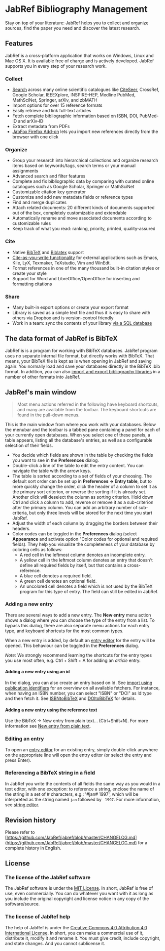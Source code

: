 # JabRef Bibliography Management

Stay on top of your literature: JabRef helps you to collect and organize sources, find the paper you need and discover the latest research. 

## Features

JabRef is a cross-platform application that works on Windows, Linux and Mac OS X. It is available free of charge and is actively developed.
JabRef supports you in every step of your research work.

### Collect

- [Search](import-using-online-bibliographic-database/README.md) across many online scientific catalogues like [CiteSeer](import-using-online-bibliographic-database/citeseer.md), CrossRef, Google Scholar, IEEEXplore, INSPIRE-HEP, Medline PubMed, MathSciNet, Springer, arXiv, and zbMATH
- Import options for over 15 reference formats
- Easily retrieve and link full-text articles
- Fetch complete bibliographic information based on ISBN, DOI, PubMed-ID and arXiv-ID
- Extract metadata from PDFs
- [JabFox Firefox Add-on](https://addons.mozilla.org/en-US/firefox/addon/jabfox/) lets you import new references directly from the browser with one click

### Organize

- Group your research into hierarchical collections and organize research items based on keywords/tags, search terms or your manual assignments
- Advanced search and filter features
- Complete and fix bibliographic data by comparing with curated online catalogues such as Google Scholar, Springer or MathSciNet
- Customizable citation key generator
- Customize and add new metadata fields or reference types
- Find and merge duplicates
- Attach related documents: 20 different kinds of documents supported out of the box, completely customizable and extendable
- Automatically rename and move associated documents according to customizable rules
- Keep track of what you read: ranking, priority, printed, quality-assured

### Cite

- Native [BibTeX] and [Biblatex] support
- [Cite-as-you-write functionality](import-export/pushtoapplications.md) for external applications such as Emacs, Kile, LyX, Texmaker, TeXstudio, Vim and WinEdt.
- Format references in one of the many thousand built-in citation styles or create your style
- Support for Word and LibreOffice/OpenOffice for inserting and formatting citations

### Share

- Many built-in export options or create your export format
- Library is saved as a simple text file and thus it is easy to share with others via Dropbox and is version-control friendly
- Work in a team: sync the contents of your library [via a SQL database](collaborative-work/sqldatabase.md)

## The data format of JabRef is BibTeX

JabRef is is a program for working with BibTeX databases.
JabRef program uses no separate internal file format, but directly works with BibTeX.
That means, your BibTeX file is kept as is when opening in JabRef and saving again:
You normally load and save your databases directly in the BibTeX .bib format.
In addition, you can also [import and export bibliography libraries](import-export/README.md) in a number of other formats into JabRef.

## JabRef's main window

> Most menu actions referred in the following have keyboard shortcuts, and many are available from the toolbar. The keyboard shortcuts are found in the pull-down menus.

This is the main window from where you work with your databases. Below the menubar and the toolbar is a tabbed pane containing a panel for each of your currently open databases. When you select one of these panels, a table appears, listing all the database's entries, as well as a configurable selection of their fields.

* You decide which fields are shown in the table by checking the fields you want to see in the **Preferences** dialog.
* Double-click a line of the table to edit the entry content. You can navigate the table with the arrow keys.
* The table is sorted according to a set of fields of your choosing. The default sort order can be set up in **Preferences → Entry table**, but to more quickly change the order, click the header of a column to set it as the primary sort criterion, or reverse the sorting if it is already set. Another click will deselect the column as sorting criterion. Hold down Ctrl and click a column to add, reverse or remove it as a sub-criterion after the primary column. You can add an arbitrary number of sub-criteria, but only three levels will be stored for the next time you start JabRef.
* Adjust the width of each column by dragging the borders between their headers.
* Color codes can be toggled in the **Preferences** dialog \(select **Appearance** and activate option "Color codes for optional and required fields\). They help you visualize the completeness of your database by coloring cells as follows:
  * A red cell in the leftmost column denotes an incomplete entry.
  * A yellow cell in the leftmost column denotes an entry that doesn't define all required fields by itself, but that contains a cross-reference.
  * A blue cell denotes a required field.
  * A green cell denotes an optional field.
  * An uncolored cell denotes a field which is not used by the BibTeX program for this type of entry. The field can still be edited in JabRef.

### Adding a new entry

There are several ways to add a new entry. The **New entry** menu action shows a dialog where you can choose the type of the entry from a list. To bypass this dialog, there are also separate menu actions for each entry type, and keyboard shortcuts for the most common types.

When a new entry is added, by default an [entry editor](./general/entryeditor.md) for the entry will be opened. This behaviour can be toggled in the **Preferences** dialog.

_Note:_ We strongly recommend learning the shortcuts for the entry types you use most often, e.g. Ctrl + Shift + A for adding an _article_ entry.

#### Adding a new entry using an id

In the dialog, you can also create an entry based on Id. See [import using publication identifiers](./import-using-publication-identifiers/README.md) for an overview on all available fetchers. For instance, when having an ISBN number, you can select "ISBN" or "DOI" as Id type and then fetch it. See [ISBNtoBibTeX](./import-using-publication-identifiers/isbntobibtex.md) and [DOItoBibTeX](./import-using-publication-identifiers/doitobibtex.md) for details.

#### Adding a new entry using the reference text

Use the BibTeX → New entry from plain text... \(Ctrl+Shift+N\). For more information see [New entry from plain text](./import-export/newentryfromplaintext.md).

### Editing an entry

To open an [entry editor](./general/entryeditor.md) for an existing entry, simply double-click anywhere on the appropriate line will open the entry editor \(or select the entry and press Enter\).

### Referencing a BibTeX string in a field

In JabRef you write the contents of all fields the same way as you would in a text editor, with one exception: to reference a string, enclose the name of the string in a set of \# characters, e.g.: '\#jan\# 1997', which will be interpreted as the string named  `jan` followed by ` 1997`.
For more information, see [string editor](setup/stringeditor.md).

## Revision history

Please refer to [https://github.com/JabRef/jabref/blob/master/CHANGELOG.md](https://github.com/JabRef/jabref/blob/master/CHANGELOG.md) for a complete history in English.

## License

### The license of the JabRef software

The JabRef software is under the [MIT License](https://github.com/JabRef/jabref/blob/master/LICENSE.md). In short, JabRef is free of use, even commercially. You can do whatever you want with it as long as you include the original copyright and license notice in any copy of the software/source.

### The license of JabRef help

The help of JabRef is under the [Creative Commons 4.0 Attribution 4.0 International License](https://github.com/JabRef/help.jabref.org/blob/gh-pages/LICENSE.md). In short, you can make a commercial use of it, distribute it, modify it and rename it. You must give credit, include copyright, and state changes. And you cannot sublicense it.

  [BibTeX]: https://www.ctan.org/pkg/bibtex
  [Biblatex]: https://www.ctan.org/pkg/biblatex

